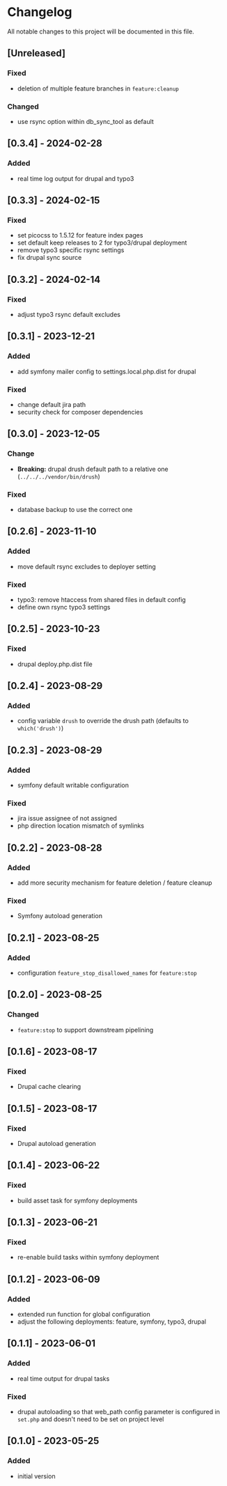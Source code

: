 # Changelog

All notable changes to this project will be documented in this file.

## [Unreleased]

### Fixed

- deletion of multiple feature branches in `feature:cleanup`

### Changed

- use rsync option within db_sync_tool as default

## [0.3.4] - 2024-02-28

### Added

- real time log output for drupal and typo3

## [0.3.3] - 2024-02-15

### Fixed

- set picocss to 1.5.12 for feature index pages
- set default keep releases to 2 for typo3/drupal deployment
- remove typo3 specific rsync settings
- fix drupal sync source

## [0.3.2] - 2024-02-14

### Fixed

- adjust typo3 rsync default excludes

## [0.3.1] - 2023-12-21

### Added

- add symfony mailer config to settings.local.php.dist for drupal

### Fixed

- change default jira path
- security check for composer dependencies

## [0.3.0] - 2023-12-05

### Change

- **Breaking:** drupal drush default path to a relative one (`../../../vendor/bin/drush`)

### Fixed

- database backup to use the correct one

## [0.2.6] - 2023-11-10

### Added

- move default rsync excludes to deployer setting

### Fixed

- typo3: remove htaccess from shared files in default config
- define own rsync typo3 settings

## [0.2.5] - 2023-10-23

### Fixed

- drupal deploy.php.dist file

## [0.2.4] - 2023-08-29

### Added

- config variable `drush` to override the drush path (defaults to `which('drush')`)

## [0.2.3] - 2023-08-29

### Added

-  symfony default writable configuration

### Fixed

- jira issue assignee of not assigned
- php direction location mismatch of symlinks

## [0.2.2] - 2023-08-28

### Added

-  add more security mechanism for feature deletion / feature cleanup

### Fixed

- Symfony autoload generation

## [0.2.1] - 2023-08-25

### Added

-  configuration `feature_stop_disallowed_names` for `feature:stop`

## [0.2.0] - 2023-08-25

### Changed

-  `feature:stop` to  support downstream pipelining

## [0.1.6] - 2023-08-17

### Fixed

- Drupal cache clearing

## [0.1.5] - 2023-08-17

### Fixed

- Drupal autoload generation

## [0.1.4] - 2023-06-22

### Fixed

- build asset task for symfony deployments

## [0.1.3] - 2023-06-21

### Fixed

- re-enable build tasks within symfony deployment

## [0.1.2] - 2023-06-09

### Added

- extended run function for global configuration
- adjust the following deployments: feature, symfony, typo3, drupal

## [0.1.1] - 2023-06-01

### Added

- real time output for drupal tasks

### Fixed

- drupal autoloading so that web_path config parameter is configured in `set.php` and doesn't need to be set on project level

## [0.1.0] - 2023-05-25

### Added

- initial version
